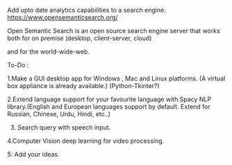 Add upto date analytics capabilities to a search engine.
https://www.opensemanticsearch.org/

Open Semantic Search is an open source search engine server that works both for on premise (desktop, client-server, cloud)

and for the world-wide-web.

To-Do :

1.Make a GUI desktop app for Windows , Mac and Linux platforms. (A virtual box appliance is already available.) (Python-Tkinter?)

2.Extend language support for your favourite language with Spacy NLP library.(English and European languages support by default. Extend for Russian, Chinese, Urdu, Hindi, etc..)

3. Search query with speech input.

4.Computer Vision deep learning for video processing.

5:  Add your ideas.
